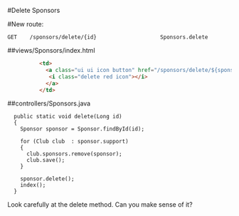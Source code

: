 #Delete Sponsors

#New route:

~~~
GET    /sponsors/delete/{id}                    Sponsors.delete
~~~

##views/Sponsors/index.html

~~~html
          <td> 
            <a class="ui ui icon button" href="/sponsors/delete/${sponsor.id}">
             <i class="delete red icon"></i>
            </a> 
          </td>
~~~

##controllers/Sponsors.java

~~~
  public static void delete(Long id)
  {
    Sponsor sponsor = Sponsor.findById(id);
    
    for (Club club  : sponsor.support)
    {
      club.sponsors.remove(sponsor);
      club.save();
    }
    
    sponsor.delete();
    index();
  }  
~~~

Look carefully at the delete method. Can you make sense of it?

